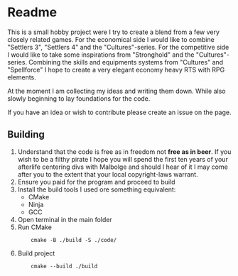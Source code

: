 # Readme
This is a small hobby project were I try to create a blend from
a few very closely related games.
For the economical side I would like to combine "Settlers 3", "Settlers 4"
and the "Cultures"-series.
For the competitive side I would like to take some inspirations from
"Stronghold" and the "Cultures"-series.
Combining the skills and equipments systems from "Cultures" and "Spellforce"
I hope to create a very elegant economy heavy RTS with RPG elements.

At the moment I am collecting my ideas and writing them down.
While also slowly beginning to lay foundations for the code.

If you have an idea or wish to contribute please create an issue on the page.

## Building

1. Understand that the code is free as in freedom not **free as in beer**.
	If you wish to be a filthy pirate I hope you will spend the first ten years 
	of your afterlife centering divs with Malbolge and should I hear of it
	I may come after you to the extent that your local copyright-laws warrant.
2. Ensure you paid for the program and proceed to build
3. Install the build tools I used ore something equivalent:
	- CMake
	- Ninja
	- GCC
4. Open terminal in the main folder
5. Run CMake
	``` 
		cmake -B ./build -S ./code/
	```
6. Build project
	``` 
		cmake --build ./build
	```